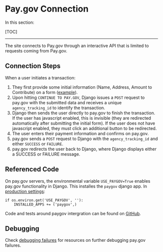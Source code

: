 <h1>Pay.gov Connection</h1>

In this section:

[TOC]

<hr>

The site connects to Pay.gov through an interactive API that is limited to requests coming from Pay.gov.

## Connection Steps
When a user initiates a transaction:

1. They first provide some initial information (Name, Address, Amount to Contribute) on a form ([example](https://donate.peacecorps.gov/donate/fund/let-girls-learn/payment/?payment_amount=50)).
2. Upon hitting `CONTINUE TO PAY.GOV`, Django issues a `POST` request to pay.gov with the submitted data and receives a unique `agency_tracking_id` to identify the transaction.
3. Django then sends the user directly to pay.gov to finish the transaction. If the user has javascript enabled, this is invisible (they are redirected automatically after submitting the initial form). If the user does not have javascript enabled, they must click an additional button to be redirected.
4. The user enters their payment information and confirms on pay.gov.
5. pay.gov sends a `POST` request to Django with the `agency_tracking_id` and either `SUCCESS` or `FAILURE`.
5. pay.gov redirects the user back to Django, where Django displays either a SUCCESS or FAILURE message.

## Referenced Code
On pay.gov servers, the environmental variable `USE_PAYGOV=True` enables pay.gov functionality in Django. This installes the `paygov` django app. In [production settings](https://github.com/Threespot/peacecorps-site/blob/master/peacecorps/peacecorps/settings/production.py#L44-L45):

```
if os.environ.get('USE_PAYGOV', ''):
    INSTALLED_APPS += ('paygov',)
```

Code and tests around paygov intergration can be found on [GitHub](https://github.com/Threespot/peacecorps-site/tree/master/peacecorps/paygov).

## Debugging
Check [debugging failures](debugging-failures.md) for resources on further debugging pay.gov failures.